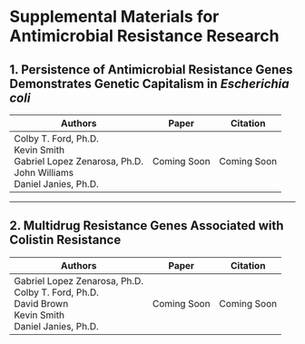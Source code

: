 # Supplemental Materials for Antimicrobial Resistance Research

## 1. Persistence of Antimicrobial Resistance Genes Demonstrates Genetic Capitalism in _Escherichia coli_

|                                              Authors                                              |    Paper    |   Citation  |
|-------------------------------------------------------------------------------------------------|:-----------:|:-----------:|
| Colby T. Ford, Ph.D.<br>Kevin Smith<br>Gabriel Lopez Zenarosa, Ph.D.<br>John Williams<br>Daniel Janies, Ph.D. | Coming Soon | Coming Soon |

-------------------------------------

## 2. Multidrug Resistance Genes Associated with Colistin Resistance

|                                              Authors                                              |    Paper    |   Citation  |
|-------------------------------------------------------------------------------------------------|:-----------:|:-----------:|
| Gabriel Lopez Zenarosa, Ph.D.<br>Colby T. Ford, Ph.D.<br>David Brown<br>Kevin Smith<br>Daniel Janies, Ph.D. | Coming Soon | Coming Soon |